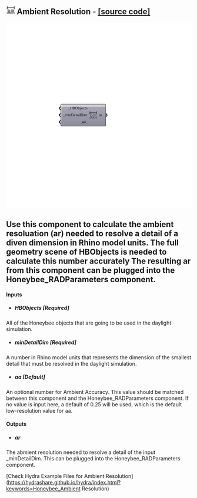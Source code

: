 ## ![](../../images/icons/Ambient_Resolution.png) Ambient Resolution - [[source code]](https://github.com/mostaphaRoudsari/honeybee/tree/master/src/Honeybee_Ambient%20Resolution.py)

![](../../images/components/Ambient_Resolution.png)

Use this component to calculate the ambient resoluation (ar) needed to resolve a detail of a diven dimension in Rhino model units. The full geometry scene of HBObjects is needed to calculate this number accurately
 The resulting ar from this component can be plugged into the Honeybee_RADParameters component.
 -
 

#### Inputs
* ##### HBObjects [Required]
All of the Honeybee objects that are going to be used in the daylight simulation.
* ##### minDetailDim [Required]
A number in Rhino model units that represents the dimension of the smallest detail that must be resolved in the daylight simulation.
* ##### aa [Default]
An optional number for Ambient Accuracy. This value should be matched between this component and the Honeybee_RADParameters component.  If no value is input here, a default of 0.25 will be used, which is the default low-resolution value for aa.

#### Outputs
* ##### ar
The abmient resolution needed to resolve a detail of the input _minDetailDim.  This can be plugged into the Honeybee_RADParameters component.


[Check Hydra Example Files for Ambient Resolution](https://hydrashare.github.io/hydra/index.html?keywords=Honeybee_Ambient Resolution)
